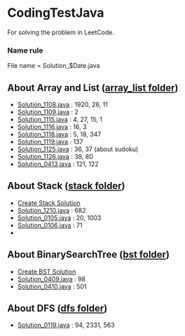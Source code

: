 # CodingTestJava
For solving the problem in LeetCode.

<h3> Name rule </h3>
File name = Solution_$Date.java

## About Array and List ([array_list folder](https://github.com/leehy0321/CodingTestJava/blob/master/src/array_list))
- [Solution_1108.java](https://github.com/leehy0321/CodingTestJava/blob/master/src/array_list/Solution_1108.java) : 1920, 26, 11
- [Solution_1109.java](https://github.com/leehy0321/CodingTestJava/blob/master/src/array_list/Solution_1109.java) : 2
- [Solution_1115.java](https://github.com/leehy0321/CodingTestJava/blob/master/src/array_list/Solution_1115.java) : 4, 27, 15, 1
- [Solution_1116.java](https://github.com/leehy0321/CodingTestJava/blob/master/src/array_list/Solution_1116.java) : 16, 3
- [Solution_1118.java](https://github.com/leehy0321/CodingTestJava/blob/master/src/array_list/Solution_1118.java) : 5, 18, 347
- [Solution_1119.java](https://github.com/leehy0321/CodingTestJava/blob/master/src/array_list/Solution_1119.java) : 137
- [Solution_1125.java](https://github.com/leehy0321/CodingTestJava/blob/master/src/array_list/Solution_1125.java) : 36, 37 (about sudoku)
- [Solution_1126.java](https://github.com/leehy0321/CodingTestJava/blob/master/src/random/Solution_1126.java) : 38, 80
- [Solution_0413.java](https://github.com/leehy0321/CodingTestJava/blob/master/src/array_list/Solution_0413.java) : 121, 122

## About Stack ([stack folder](https://github.com/leehy0321/CodingTestJava/blob/master/src/stack))
- [Create Stack Solution](https://github.com/leehy0321/CodingTestJava/blob/master/src/stack/mystack)
- [Solution_1210.java](https://github.com/leehy0321/CodingTestJava/blob/master/src/stack/Solution_1210.java) : 682
- [Solution_0105.java](https://github.com/leehy0321/CodingTestJava/blob/master/src/stack/Solution_0105.java) : 20, 1003
- [Solution_0106.java](https://github.com/leehy0321/CodingTestJava/blob/master/src/stack/Solution_0106.java) : 71
- 
## About BinarySearchTree ([bst folder](https://github.com/leehy0321/CodingTestJava/blob/master/src/bst))
- [Create BST Solution](https://github.com/leehy0321/CodingTestJava/blob/master/src/bst)
- [Solution_0409.java](https://github.com/leehy0321/CodingTestJava/blob/master/src/bst/Solution_0409.java) : 98
- [Solution_0410.java](https://github.com/leehy0321/CodingTestJava/blob/master/src/bst/Solution_0410.java) : 501

## About DFS ([dfs folder](https://github.com/leehy0321/CodingTestJava/blob/master/src/dfs))
- [Solution_0119.java](https://github.com/leehy0321/CodingTestJava/blob/master/src/dfs/Solution_0119.java) : 94, 2331, 563

